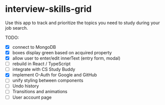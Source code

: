 # interview-skills-grid
Use this app to track and prioritize the topics you need to study during your job search.


TODO:

- [x] connect to MongoDB
- [x] boxes display green based on acquired property
- [x] allow user to enter/edit innerText (entry form, modal)
- [ ] rebuild in React / TypeScript
- [ ] integrate with CS Study Buddy
- [x] implement O-Auth for Google and GitHub
- [ ] unify styling between components
- [ ] Undo history
- [ ] Transitions and animations
- [ ] User account page

